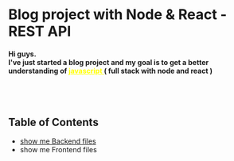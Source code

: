 # Blog project with Node & React - REST API

<!-- ###  -->

<h4> 
Hi guys. <br />
I've just started a blog project and my goal is to get a better understanding of <span style="color:yellow;text-decoration:underline"> javascript </span> ( <b> full stack with node and react </b> )
<h4>

<br />
<br />

<h2>
    Table of Contents
</h2>
<ul>
    <li>
        <a href="https://github.com/TarDasT-7/Blog-with-node-react-API/tree/main/backend"> show me Backend files</a>
    </li>
    <li>
        <a > show me Frontend files</a>
    </li>
    
<ul>